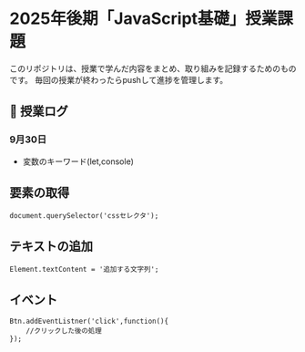 # 2025年後期「JavaScript基礎」授業課題

このリポジトリは、授業で学んだ内容をまとめ、取り組みを記録するためのものです。
毎回の授業が終わったらpushして進捗を管理します。

## 📆 授業ログ

### 9月30日

- 変数のキーワード(let,console)

## 要素の取得

```
document.querySelector('cssセレクタ');
```

## テキストの追加

```
Element.textContent = '追加する文字列';
```

## イベント

```
Btn.addEventListner('click',function(){
    //クリックした後の処理
});
```